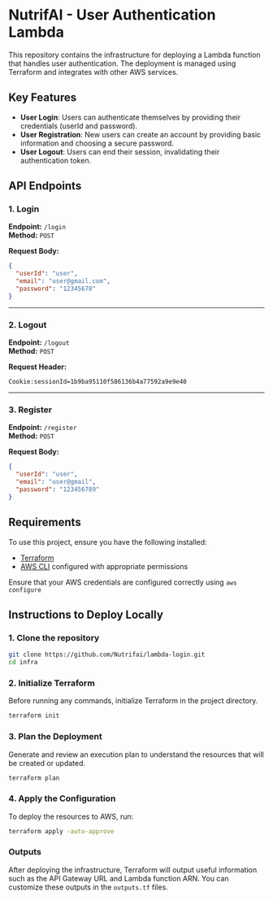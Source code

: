 # NutrifAI - User Authentication Lambda
This repository contains the infrastructure for deploying a Lambda function that handles user authentication. The deployment is managed using Terraform and integrates with other AWS services.

## Key Features

- **User Login**: Users can authenticate themselves by providing their credentials (userId and password).
- **User Registration**: New users can create an account by providing basic information and choosing a secure password.
- **User Logout**: Users can end their session, invalidating their authentication token.

## API Endpoints

### **1. Login**

**Endpoint:** `/login`  
**Method:** `POST`

**Request Body:**
```json
{
  "userId": "user",
  "email": "user@gmail.com",
  "password": "12345678"
}
```

---

### **2. Logout**

**Endpoint:** `/logout`  
**Method:** `POST`

**Request Header:**
```
Cookie:sessionId=1b9ba95110f586136b4a77592a9e9e40
```

---

### **3. Register**

**Endpoint:** `/register`  
**Method:** `POST`

**Request Body:**
```json
{
  "userId": "user",
  "email": "user@gmail",
  "password": "123456789"
}
```

## Requirements

To use this project, ensure you have the following installed:
- [Terraform](https://www.terraform.io/downloads)
- [AWS CLI](https://aws.amazon.com/cli/) configured with appropriate permissions

Ensure that your AWS credentials are configured correctly using `aws configure`

## Instructions to Deploy Locally

### 1. Clone the repository
```bash
git clone https://github.com/Nutrifai/lambda-login.git
cd infra
```

### 2. Initialize Terraform
Before running any commands, initialize Terraform in the project directory.
```bash
terraform init
```

### 3. Plan the Deployment
Generate and review an execution plan to understand the resources that will be created or updated.
```bash
terraform plan
```

### 4. Apply the Configuration
To deploy the resources to AWS, run:
```bash
terraform apply -auto-approve
```

### Outputs
After deploying the infrastructure, Terraform will output useful information such as the API Gateway URL and Lambda function ARN. You can customize these outputs in the `outputs.tf` files.

